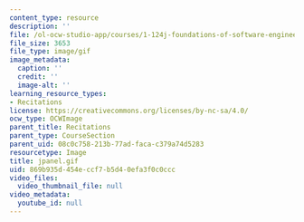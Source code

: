 ```yaml
---
content_type: resource
description: ''
file: /ol-ocw-studio-app/courses/1-124j-foundations-of-software-engineering-fall-2000/869b935d454eccf7b5d40efa3f0c0ccc_jpanel.gif
file_size: 3653
file_type: image/gif
image_metadata:
  caption: ''
  credit: ''
  image-alt: ''
learning_resource_types:
- Recitations
license: https://creativecommons.org/licenses/by-nc-sa/4.0/
ocw_type: OCWImage
parent_title: Recitations
parent_type: CourseSection
parent_uid: 08c0c758-213b-77ad-faca-c379a74d5283
resourcetype: Image
title: jpanel.gif
uid: 869b935d-454e-ccf7-b5d4-0efa3f0c0ccc
video_files:
  video_thumbnail_file: null
video_metadata:
  youtube_id: null
---
```

